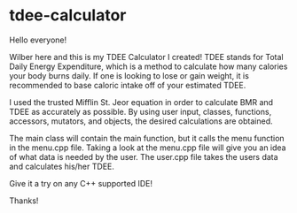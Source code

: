 # tdee-calculator

Hello everyone!

Wilber here and this is my TDEE Calculator I created!
TDEE stands for Total Daily Energy Expenditure, which is a method to calculate how many calories your body burns daily.
If one is looking to lose or gain weight, it is recommended to base caloric intake off of your estimated TDEE.

I used the trusted Mifflin St. Jeor equation in order to calculate BMR and TDEE as accurately as possible.
By using user input, classes, functions, accessors, mutators, and objects, the desired calculations are obtained.  

The main class will contain the main function, but it calls the menu function in the menu.cpp file.
Taking a look at the menu.cpp file will give you an idea of what data is needed by the user.
The user.cpp file takes the users data and calculates his/her TDEE.

Give it a try on any C++ supported IDE!

Thanks!
